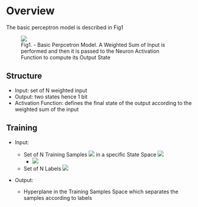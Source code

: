 
# Overview 

The basic perceptron model is described in Fig1 

<figure>
  <img src="http://www.embedded-vision.com/sites/default/files/technical-articles/CadenceCNN/Figure3b.jpg">
  <figcaption>Fig1. - Basic Perpcetron Model. A Weighted Sum of Input is performed and then it is passed to the Neuron Activation Function to compute its Output State</figcaption>
</figure>


## Structure 

- Input: set of N weighted input 
- Output: two states hence 1 bit 
- Activation Function: defines the final state of the output according to the weighted sum of the input 

## Training  

- Input: 
  - Set of N Training Samples <img src="http://quicklatex.com/cache3/70/ql_2fd891814493081005cc3af80393e070_l3.png"> in a specific State Space <img src="http://quicklatex.com/cache3/75/ql_7b2ccc555d1f0f7650c7af99d8d5c275_l3.png"> 
    - <img src="http://quicklatex.com/cache3/98/ql_4c62bf401e6532a66206d7da60a56f98_l3.png">
  - Set of N Labels <img src="http://quicklatex.com/cache3/d0/ql_ed3b03f45f37fe431f5f25ef5ebfaad0_l3.png">

- Output: 
  - Hyperplane in the Training Samples Space which separates the samples according to labels 


